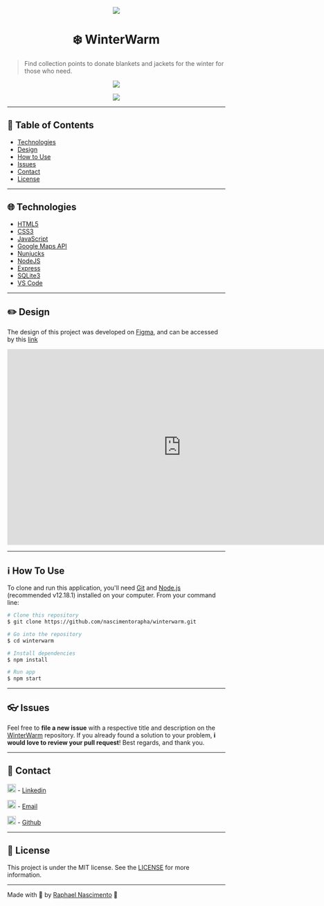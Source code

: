 <p align="center"><img src=".github/preview.png"/></p>
<h1 align="center">
    ❄️ WinterWarm 
</h1>


 > Find collection points to donate blankets and jackets for the winter for those who need.

<p align="center"><img src=".github/landing-page.gif?raw=true"/></p>
<p align="center"><img src=".github/landing-page-dark.gif?raw=true"/></p>

---

## :pushpin: Table of Contents
* [Technologies](#globe_with_meridians-technologies)
* [Design](#pencil2-design)
* [How to Use](#information_source-how-to-use)
* [Issues](#eyeglasses-issues)
* [Contact](#large_blue_diamond-contact)
* [License](#memo-license)


---

## :globe_with_meridians: Technologies
- [HTML5](https://developer.mozilla.org/pt-BR/docs/Web/HTML/HTML5)
- [CSS3](https://developer.mozilla.org/pt-BR/docs/Archive/CSS3)
- [JavaScript](https://developer.mozilla.org/pt-BR/docs/Web/JavaScript)
- [Google Maps API](https://cloud.google.com/maps-platform?hl=pt-br)
- [Nunjucks](https://mozilla.github.io/nunjucks/templating.html)
- [NodeJS](https://nodejs.org/en/)
- [Express](https://expressjs.com/pt-br/)
- [SQLite3](https://www.sqlite.org/index.html)
- [VS Code](https://code.visualstudio.com/) 

---

## :pencil2: Design

The design of this project was developed on [Figma](https://www.figma.com/), and can be accessed by this [link](https://www.figma.com/file/Tv0bZh7e0wlPDJg81eGXLH/WinterWarm)

<iframe style="border: 1px solid rgba(0, 0, 0, 0.1);" width="800" height="450" src="https://www.figma.com/embed?embed_host=share&url=https%3A%2F%2Fwww.figma.com%2Ffile%2FTv0bZh7e0wlPDJg81eGXLH%2FWinterWarm&chrome=DOCUMENTATION" allowfullscreen></iframe>

---

## :information_source: How To Use

To clone and run this application, you'll need [Git](https://git-scm.com) and [Node.js](https://nodejs.org/en/) (recommended  v12.18.1) installed on your computer. From your command line:
```bash
# Clone this repository
$ git clone https://github.com/nascimentorapha/winterwarm.git

# Go into the repository
$ cd winterwarm

# Install dependencies
$ npm install

# Run app
$ npm start
```
 
---
## :eyeglasses: Issues

Feel free to **file a new issue** with a respective title and description on the [WinterWarm](https://github.com/nascimentorapha/winterwarm/issues) repository. If you already found a solution to your problem, **i would love to review your pull request**! Best regards, and thank you.

---

## :large_blue_diamond: Contact

<p><img src="https://image.flaticon.com/icons/svg/174/174857.svg" width="20"/>  - <a href="https://www.linkedin.com/in/nascimento-rapha/">Linkedin</a> </p> 
<p><img src="https://image.flaticon.com/icons/svg/893/893257.svg" width="20"/> - <a href="mailto:nascimento.rapha@hotmail.com">Email</a></p>

<p><img src="https://image.flaticon.com/icons/svg/2111/2111425.svg" width="20"/> - <a href="https://github.com/nascimentorapha">Github</a></p>


---

## :memo: License
This project is under the MIT license. See the [LICENSE](https://github.com/nascimentorapha/winterwarm/blob/master/LICENSE) for more information.

---

Made with :blue_heart: by [Raphael Nascimento](https://github.com/nascimentorapha) 🚀